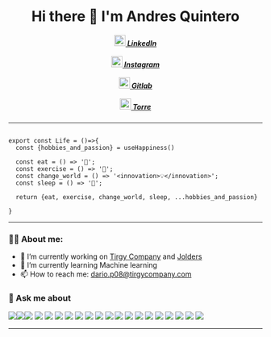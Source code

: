 <h1 align="center">Hi there 👋 I'm Andres Quintero</h1>

<h5 align="center">
    <a href="https://www.linkedin.com/in/dariop08/" title="LinkedIn"><img width="22" src="https://github.com/zumrudu-anka/zumrudu-anka/blob/master/images/linkedin.svg"> LinkedIn</a>
  <br/>  
  <br/>  
  <a href="https://www.instagram.com/andres_dpq" title="Instagram Profile"><img width="22" src="https://github.com/zumrudu-anka/zumrudu-anka/blob/master/images/instagram.svg"> Instagram</a>
  <br/>
  <br/>  
  <a href="https://gitlab.com/debnix">
  <img width="22" src="https://seeklogo.com/images/G/gitlab-logo-757620E430-seeklogo.com.png"/>
   Gitlab
  </a>
  <br/>
  <br/>  
  <a href="https://torre.co/dariop08">
  <img width="22" src="https://www.igneous.cl/assets/images/empresas/Torre-DarkIconLime.png"/>
   Torre 
  </a> 
</h5>

---

```golang

export const Life = ()=>{
  const {hobbies_and_passion} = useHappiness()

  const eat = () => '🍲';
  const exercise = () => '💪';
  const change_world = () => '<innovation>💡</innovation>';
  const sleep = () => '🛌';
  
  return {eat, exercise, change_world, sleep, ...hobbies_and_passion}
   
}

```

---

### 👨‍💻 About me:

- 🔭 I’m currently working on <a href="https://www.tirgycompany.com"> Tirgy Company</a> and <a href="https://jolders.com/">Jolders</a>
- 🌱 I’m currently learning Machine learning
- 📫 How to reach me: dario.p08@tirgycompany.com
### 💬 Ask me about
<img src="https://img.shields.io/badge/-JavaScript-eed718?style=flat&logo=javascript&logoColor=ffffff"><img src="https://img.shields.io/badge/-React-000000?style=flat&logo=react&logoColor=00c8ff"><img src="https://img.shields.io/badge/-Express.js-787878?style=flat">
<img src="https://img.shields.io/badge/-Node.js-3C873A?style=flat&logo=Node.js&logoColor=white">
<img src = "https://img.shields.io/badge/-Angular%20-red">
<img src = "https://img.shields.io/badge/-HTML5-E34F26?style=flat&logo=html5&logoColor=white"> 
<img src = "https://img.shields.io/badge/-CSS3-1572B6?style=flat&logo=css3&logoColor=white">
<img src = "https://img.shields.io/badge/-Materialize%20-EE6D73?logo=materialize">
<img src="https://img.shields.io/badge/-Bootstrap-563D7C?style=flat&logo=bootstrap&logoColor=white">
<img src="https://img.shields.io/badge/-Sass-cc6699?style=flat&logo=sass&logoColor=ffffff">
<img src="https://img.shields.io/badge/-Firebase-FFA611?style=flat&logo=firebase&logoColor=FFFFFF">
<img src="https://img.shields.io/badge/-MongoDB-4DB33D?style=flat&logo=mongodb&logoColor=FFFFFF">
<img src="https://img.shields.io/badge/-MySQL-F29111?style=flat&logo=mysql&logoColor=FFFFFF">
<img src="http://img.shields.io/badge/-Google%20Cloud%20Platform-4285F4?style=flat&logo=google%20cloud&logoColor=white">
<img src="http://img.shields.io/badge/-Git-F1502F?style=flat&logo=git&logoColor=FFFFFF">
<img src="http://img.shields.io/badge/-Github-000000?style=flat&logo=github&logoColor=FFFFFF">
<img src="http://img.shields.io/badge/-VS%20Code-007ACC?style=flat&logo=visual%20studio%20code&logoColor=white">
<img src="https://img.shields.io/badge/-Gitlab%20-orange?logo=gitlab">
<img src = "https://img.shields.io/badge/-Flutter%20-blue?logo=flutter">
<img src = "https://img.shields.io/badge/-AWS-orange?logo=amazon">

---




